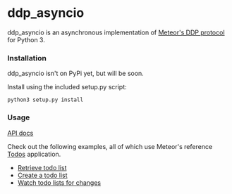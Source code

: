 # ddp_asyncio

ddp_asyncio is an asynchronous implementation of [Meteor's DDP protocol](https://github.com/meteor/meteor/blob/devel/packages/ddp/DDP.md) for Python 3.

### Installation

ddp_asyncio isn't on PyPi yet, but will be soon.

Install using the included setup.py script:

    python3 setup.py install

### Usage

[API docs](api.md)

Check out the following examples, all of which use Meteor's reference [Todos](https://github.com/meteor/todos) application.

* [Retrieve todo list](example_retrieve_todos.py)
* [Create a todo list](example_create_todos.py)
* [Watch todo lists for changes](example_watch_todos.py)
